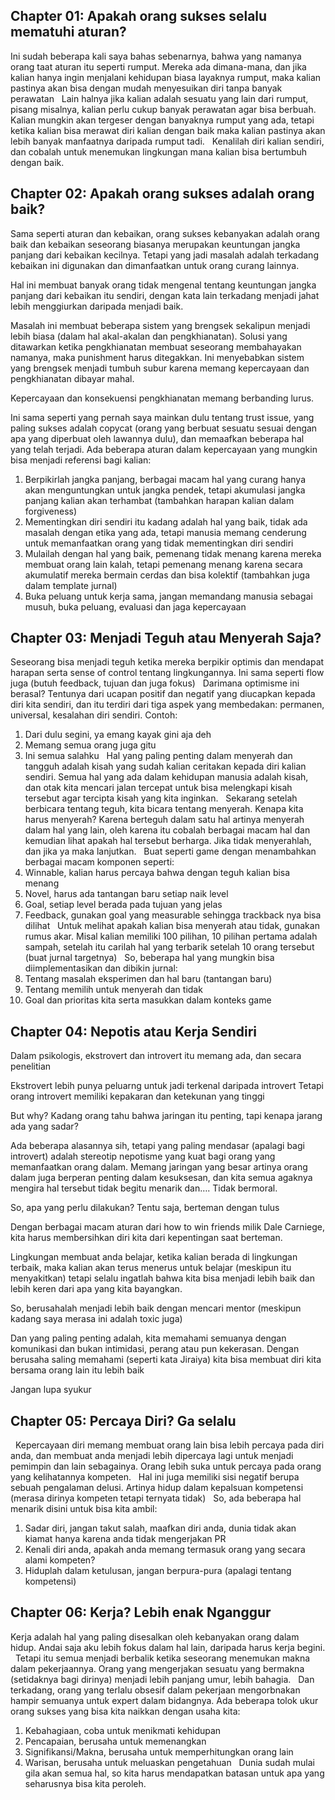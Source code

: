 ## Chapter 01: Apakah orang sukses selalu mematuhi aturan?

Ini sudah beberapa kali saya bahas sebenarnya, bahwa yang namanya orang taat aturan itu seperti rumput. Mereka ada dimana-mana, dan jika kalian hanya ingin menjalani kehidupan biasa layaknya rumput, maka kalian pastinya akan bisa dengan mudah menyesuikan diri tanpa banyak perawatan
 
Lain halnya jika kalian adalah sesuatu yang lain dari rumput, pisang misalnya, kalian perlu cukup banyak perawatan agar bisa berbuah. Kalian mungkin akan tergeser dengan banyaknya rumput yang ada, tetapi ketika kalian bisa merawat diri kalian dengan baik maka kalian pastinya akan lebih banyak manfaatnya daripada rumput tadi.
 
Kenalilah diri kalian sendiri, dan cobalah untuk menemukan lingkungan mana kalian bisa bertumbuh dengan baik.

## Chapter 02: Apakah orang sukses adalah orang baik?

Sama seperti aturan dan kebaikan, orang sukses kebanyakan adalah orang baik dan kebaikan seseorang biasanya merupakan keuntungan jangka panjang dari kebaikan kecilnya. Tetapi yang jadi masalah adalah terkadang kebaikan ini digunakan dan dimanfaatkan untuk orang curang lainnya.

Hal ini membuat banyak orang tidak mengenal tentang keuntungan jangka panjang dari kebaikan itu sendiri, dengan kata lain terkadang menjadi jahat lebih menggiurkan daripada menjadi baik.

Masalah ini membuat beberapa sistem yang brengsek sekalipun menjadi lebih biasa (dalam hal akal-akalan dan pengkhianatan). Solusi yang ditawarkan ketika pengkhianatan membuat seseorang membahayakan namanya, maka punishment harus ditegakkan. Ini menyebabkan sistem yang brengsek menjadi tumbuh subur karena memang kepercayaan dan pengkhianatan dibayar mahal.

Kepercayaan dan konsekuensi pengkhianatan memang berbanding lurus.

Ini sama seperti yang pernah saya mainkan dulu tentang trust issue, yang paling sukses adalah copycat (orang yang berbuat sesuatu sesuai dengan apa yang diperbuat oleh lawannya dulu), dan memaafkan beberapa hal yang telah terjadi.
Ada beberapa aturan dalam kepercayaan yang mungkin bisa menjadi referensi bagi kalian:
1. Berpikirlah jangka panjang, berbagai macam hal yang curang hanya akan menguntungkan untuk jangka pendek, tetapi akumulasi jangka panjang kalian akan terhambat (tambahkan harapan kalian dalam forgiveness)
2. Mementingkan diri sendiri itu kadang adalah hal yang baik, tidak ada masalah dengan etika yang ada, tetapi manusia memang cenderung untuk memanfaatkan orang yang tidak mementingkan diri sendiri
3. Mulailah dengan hal yang baik, pemenang tidak menang karena mereka membuat orang lain kalah, tetapi pemenang menang karena secara akumulatif mereka bermain cerdas dan bisa kolektif (tambahkan juga dalam template jurnal)
4. Buka peluang untuk kerja sama, jangan memandang manusia sebagai musuh, buka peluang, evaluasi dan jaga kepercayaan

## Chapter 03: Menjadi Teguh atau Menyerah Saja?

Seseorang bisa menjadi teguh ketika mereka berpikir optimis dan mendapat harapan serta sense of control tentang lingkungannya. Ini sama seperti flow juga (butuh feedback, tujuan dan juga fokus)
 
Darimana optimisme ini berasal? Tentunya dari ucapan positif dan negatif yang diucapkan kepada diri kita sendiri, dan itu terdiri dari tiga aspek yang membedakan: permanen, universal, kesalahan diri sendiri.
Contoh:
1. Dari dulu segini, ya emang kayak gini aja deh
2. Memang semua orang juga gitu
3. Ini semua salahku
 
Hal yang paling penting dalam menyerah dan tangguh adalah kisah yang sudah kalian ceritakan kepada diri kalian sendiri. Semua hal yang ada dalam kehidupan manusia adalah kisah, dan otak kita mencari jalan tercepat untuk bisa melengkapi kisah tersebut agar tercipta kisah yang kita inginkan.
 
Sekarang setelah berbicara tentang teguh, kita bicara tentang menyerah. Kenapa kita harus menyerah? Karena berteguh dalam satu hal artinya menyerah dalam hal yang lain, oleh karena itu cobalah berbagai macam hal dan kemudian lihat apakah hal tersebut berharga. Jika tidak menyerahlah, dan jika ya maka lanjutkan.
 
Buat seperti game dengan menambahkan berbagai macam komponen seperti:
1. Winnable, kalian harus percaya bahwa dengan teguh kalian bisa menang
2. Novel, harus ada tantangan baru setiap naik level
3. Goal, setiap level berada pada tujuan yang jelas
4. Feedback, gunakan goal yang measurable sehingga trackback nya bisa dilihat
 
Untuk melihat apakah kalian bisa menyerah atau tidak, gunakan rumus akar. Misal kalian memiliki 100 pilihan, 10 pilihan pertama adalah sampah, setelah itu carilah hal yang terbarik setelah 10 orang tersebut (buat jurnal targetnya)
 
So, beberapa hal yang mungkin bisa diimplementasikan dan dibikin jurnal:
1. Tentang masalah eksperimen dan hal baru (tantangan baru)
2. Tentang memilih untuk menyerah dan tidak
3. Goal dan prioritas kita serta masukkan dalam konteks game

## Chapter 04: Nepotis atau Kerja Sendiri

Dalam psikologis, ekstrovert dan introvert itu memang ada, dan secara penelitian

Ekstrovert lebih punya peluarng untuk jadi terkenal daripada introvert
Tetapi orang introvert memiliki kepakaran dan ketekunan yang tinggi

But why? Kadang orang tahu bahwa jaringan itu penting, tapi kenapa jarang ada yang sadar? 

Ada beberapa alasannya sih, tetapi yang paling mendasar (apalagi bagi introvert) adalah stereotip nepotisme yang kuat bagi orang yang memanfaatkan orang dalam. Memang jaringan yang besar artinya orang dalam juga berperan penting dalam kesuksesan, dan kita semua agaknya mengira hal tersebut tidak begitu menarik dan…. Tidak bermoral.

So, apa yang perlu dilakukan?
Tentu saja, berteman dengan tulus

Dengan berbagai macam aturan dari how to win friends milik Dale Carniege, kita harus membersihkan diri kita dari kepentingan saat berteman.

Lingkungan membuat anda belajar, ketika kalian berada di lingkungan terbaik, maka kalian akan terus menerus untuk belajar (meskipun itu menyakitkan) tetapi selalu ingatlah bahwa kita bisa menjadi lebih baik dan lebih keren dari apa yang kita bayangkan.

So, berusahalah menjadi lebih baik dengan mencari mentor (meskipun kadang saya merasa ini adalah toxic juga)

Dan yang paling penting adalah, kita memahami semuanya dengan komunikasi dan bukan intimidasi, perang atau pun kekerasan. Dengan berusaha saling memahami (seperti kata Jiraiya) kita bisa membuat diri kita bersama orang lain itu lebih baik

Jangan lupa syukur

## Chapter 05: Percaya Diri? Ga selalu
 
Kepercayaan diri memang membuat orang lain bisa lebih percaya pada diri anda, dan membuat anda menjadi lebih dipercaya lagi untuk menjadi pemimpin dan lain sebagainya. Orang lebih suka untuk percaya pada orang yang kelihatannya kompeten.
 
Hal ini juga memiliki sisi negatif berupa sebuah pengalaman delusi. Artinya hidup dalam kepalsuan kompetensi (merasa dirinya kompeten tetapi ternyata tidak)
 
So, ada beberapa hal menarik disini untuk bisa kita ambil:
1. Sadar diri, jangan takut salah, maafkan diri anda, dunia tidak akan kiamat hanya karena anda tidak mengerjakan PR
2. Kenali diri anda, apakah anda memang termasuk orang yang secara alami kompeten?
3. Hiduplah dalam ketulusan, jangan berpura-pura (apalagi tentang kompetensi)

## Chapter 06: Kerja? Lebih enak Nganggur

Kerja adalah hal yang paling disesalkan oleh kebanyakan orang dalam hidup. Andai saja aku lebih fokus dalam hal lain, daripada harus kerja begini.
 
Tetapi itu semua menjadi berbalik ketika seseorang menemukan makna dalam pekerjaannya. Orang yang mengerjakan sesuatu yang bermakna (setidaknya bagi dirinya) menjadi lebih panjang umur, lebih bahagia.
 
Dan terkadang, orang yang terlalu obsesif dalam pekerjaan mengorbnakan hampir semuanya untuk expert dalam bidangnya. Ada beberapa tolok ukur orang sukses yang bisa kita naikkan dengan usaha kita:
 
1. Kebahagiaan, coba untuk menikmati kehidupan
2. Pencapaian, berusaha untuk memenangkan
3. Signifikansi/Makna, berusaha untuk memperhitungkan orang lain
4. Warisan, berusaha untuk meluaskan pengetahuan
 
Dunia sudah mulai gila akan semua hal, so kita harus mendapatkan batasan untuk apa yang seharusnya bisa kita peroleh.